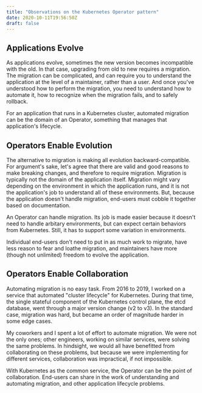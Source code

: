 ```yaml
---
title: "Observations on the Kubernetes Operator pattern"
date: 2020-10-11T19:56:50Z
draft: false
---
```


## Applications Evolve

As applications evolve, sometimes the new version becomes incompatible with
the old. In that case, upgrading from old to new requires a migration. The
migration can be complicated, and can require you to understand the
application at the level of a maintainer, rather than a user. And once you've
understood how to perform the migration, you need to understand how to
automate it, how to recognize when the migration fails, and to safely
rollback.

For an application that runs in a Kubernetes cluster, automated migration can
be the domain of an Operator, something that manages that application's
lifecycle.

## Operators Enable Evolution

The alternative to migration is making all evolution backward-compatible. For
argument's sake, let's agree that there are valid and good reasons to make
breaking changes, and therefore to require migration. Migration is typically
not the domain of the application itself. Migration might vary depending on
the environment in which the application runs, and it is not the
application's job to understand all of these environments. But, because the
application doesn't handle migration, end-users must cobble it together based
on documentation.

An Operator can handle migration. Its job is made easier because it doesn't
need to handle arbitary environments, but can expect certain behaviors from
Kubernetes. Still, it has to support some variation in environments.

Individual end-users don't need to put in as much work to migrate, have less
reason to fear and loathe migration, and maintainers have more (though not
unlimited) freedom to evolve the application.

## Operators Enable Collaboration

Automating migration is no easy task. From 2016 to 2019, I worked on a
service that automated "cluster lifecycle" for Kubernetes. During that time,
the single stateful component of the Kubernetes control plane, the etcd
database, went through a major version change (v2 to v3). In the standard
case, migration was hard, but became an order of magnitude harder in some
edge cases.

My coworkers and I spent a lot of effort to automate migration. We were not
the only ones; other engineers, working on similar services, were solving the
same problems. In hindsight, we would all have benefitted from collaborating
on these problems, but because we were implementing for different services,
collaboration was impractical, if not impossible.

With Kubernetes as the common service, the Operator can be the point of
collaboration. End-users can share in the work of understanding and
automating migration, and other application lifecycle problems.
